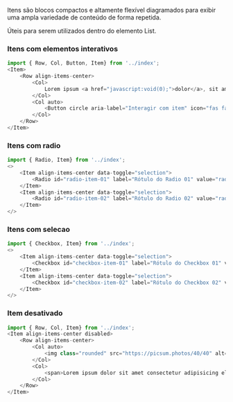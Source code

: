 Itens são blocos compactos e altamente flexível diagramados para exibir uma ampla variedade de conteúdo de forma repetida.

Úteis para serem utilizados dentro do elemento List.

### Itens com elementos interativos
```js
import { Row, Col, Button, Item} from '../index';
<Item>
    <Row align-items-center>
        <Col>
            Lorem ipsum <a href="javascript:void(0);">dolor</a>, sit amet consectetur <a href="javascript:void(0);">adipisicing</a> elit.
        </Col>
        <Col auto>
            <Button circle aria-label="Interagir com item" icon="fas fa-city" /> 
        </Col>
    </Row>
</Item>

```

### Itens com radio
```js
import { Radio, Item} from '../index';
<>
    <Item align-items-center data-toggle="selection">
        <Radio id="radio-item-01" label="Rótulo do Radio 01" value="radio-01" name="radio-items" />
    </Item>
    <Item align-items-center data-toggle="selection">
        <Radio id="radio-item-02" label="Rótulo do Radio 02" value="radio-02" name="radio-items" />
    </Item>
</>
```

### Itens com selecao
```js
import { Checkbox, Item} from '../index';
<>
    <Item align-items-center data-toggle="selection">
        <Checkbox id="checkbox-item-01" label="Rótulo do Checkbox 01" value="checkbox-01" name="radio-items" />
    </Item>
    <Item align-items-center data-toggle="selection">
        <Checkbox id="checkbox-item-02" label="Rótulo do Checkbox 02" value="checkbox-02" name="radio-items" />
    </Item>
</>
```

### Item desativado
```js
import { Row, Col, Item} from '../index';
<Item align-items-center disabled>
    <Row align-items-center>
        <Col auto>
            <img class="rounded" src="https://picsum.photos/40/40" alt="imagem de exemplo 1"/>
        </Col>
        <Col>
            <span>Lorem ipsum dolor sit amet consectetur adipisicing elit</span>
        </Col>
    </Row>
</Item>
```